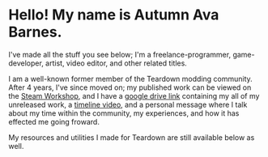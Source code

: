 # Hello! My name is Autumn Ava Barnes.

I've made all the stuff you see below;
I'm a freelance-programmer, game-developer, artist, video editor, and other related titles.

I am a well-known former member of the Teardown modding community. After 4 years, I've since moved on; my published work can be viewed on the [Steam Workshop](https://steamcommunity.com/id/Autumnagnificent/myworkshopfiles/), and I have a [google drive link](https://drive.google.com/drive/folders/1z92r3EPguAW1my4Wp3Y7ewG43NyjqaiP) containing my all of my unreleased work, a [timeline video](https://www.youtube.com/watch?v=fHPUbTQcOMM), and a personal message where I talk about my time within the community, my experiences, and how it has effected me going froward.

My resources and utilities I made for Teardown are still available below as well.
